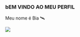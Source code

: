 ### bEM VINDO AO MEU PERFIL 

Meu nome é Bia 🛰️


![](https://media1.tenor.com/m/drIYxSd6pdIAAAAC/yes-dog.gif)
